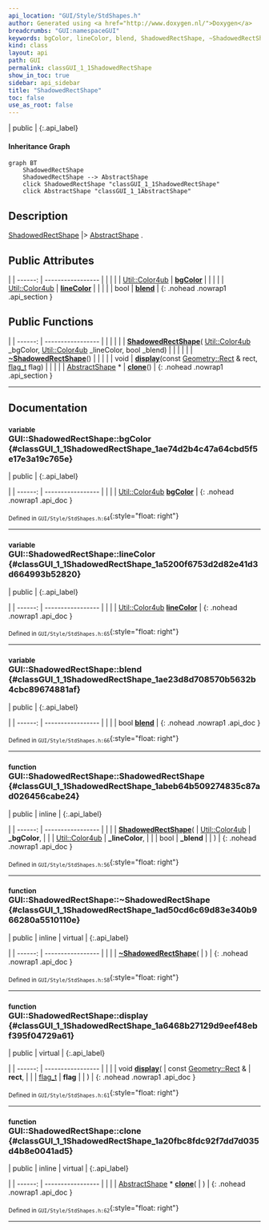 ```yaml
---
api_location: "GUI/Style/StdShapes.h"
author: Generated using <a href="http://www.doxygen.nl/">Doxygen</a>
breadcrumbs: "GUI:namespaceGUI"
keywords: bgColor, lineColor, blend, ShadowedRectShape, ~ShadowedRectShape, display, clone
kind: class
layout: api
path: GUI
permalink: classGUI_1_1ShadowedRectShape
show_in_toc: true
sidebar: api_sidebar
title: "ShadowedRectShape"
toc: false
use_as_root: false
---
```


| public |
{:.api_label}

#### Inheritance Graph

```mermaid
graph BT
	ShadowedRectShape
	ShadowedRectShape --> AbstractShape
	click ShadowedRectShape "classGUI_1_1ShadowedRectShape"
	click AbstractShape "classGUI_1_1AbstractShape"
```

## Description

[ShadowedRectShape](classGUI_1_1ShadowedRectShape) |> [AbstractShape](classGUI_1_1AbstractShape) .



## Public Attributes

|
| ------: | ----------------- |
|  | |
| [Util::Color4ub](classUtil_1_1Color4ub) | **[bgColor](#classGUI_1_1ShadowedRectShape_1ae74d2b4c47a64cbd5f5e17e3a19c765e)**  |
|  | |
| [Util::Color4ub](classUtil_1_1Color4ub) | **[lineColor](#classGUI_1_1ShadowedRectShape_1a5200f6753d2d82e41d3d664993b52820)**  |
|  | |
| bool | **[blend](#classGUI_1_1ShadowedRectShape_1ae23d8d708570b5632b4cbc89674881af)**  |
{: .nohead .nowrap1 .api_section }


## Public Functions

|
| ------: | ----------------- |
|  | |
|  | **[ShadowedRectShape](#classGUI_1_1ShadowedRectShape_1abeb64b509274835c87ad026456cabe24)**( [Util::Color4ub](classUtil_1_1Color4ub)  _bgColor,  [Util::Color4ub](classUtil_1_1Color4ub)  _lineColor, bool _blend) |
|  | |
|  | **[~ShadowedRectShape](#classGUI_1_1ShadowedRectShape_1ad50cd6c69d83e340b966280a5510110e)**() |
|  | |
| void | **[display](#classGUI_1_1ShadowedRectShape_1a6468b27129d9eef48ebf395f04729a61)**(const [Geometry::Rect](namespaceGeometry#namespaceGeometry_1acedeea2f6bddd99f077df6f73901a875) & rect,  [flag_t](classGUI_1_1AbstractShape#classGUI_1_1AbstractShape_1a30ae7217ac48efbb16cf6053706fead5)  flag) |
|  | |
| [AbstractShape](classGUI_1_1AbstractShape) * | **[clone](#classGUI_1_1ShadowedRectShape_1a20fbc8fdc92f7dd7d035d4b8e0041ad5)**() |
{: .nohead .nowrap1 .api_section }


-------------------------------------------------------------------

## Documentation

### <small>variable</small><br/> GUI::ShadowedRectShape::bgColor {#classGUI_1_1ShadowedRectShape_1ae74d2b4c47a64cbd5f5e17e3a19c765e}

| public |
{:.api_label}

|
| ------: | ----------------- |
|  |
| [Util::Color4ub](classUtil_1_1Color4ub) **[bgColor](#classGUI_1_1ShadowedRectShape_1ae74d2b4c47a64cbd5f5e17e3a19c765e)**  |
{: .nohead .nowrap1 .api_doc }





<sub>Defined in `GUI/Style/StdShapes.h:64`</sub>{:style="float: right"}

-------------------------------------------------------------------

### <small>variable</small><br/> GUI::ShadowedRectShape::lineColor {#classGUI_1_1ShadowedRectShape_1a5200f6753d2d82e41d3d664993b52820}

| public |
{:.api_label}

|
| ------: | ----------------- |
|  |
| [Util::Color4ub](classUtil_1_1Color4ub) **[lineColor](#classGUI_1_1ShadowedRectShape_1a5200f6753d2d82e41d3d664993b52820)**  |
{: .nohead .nowrap1 .api_doc }





<sub>Defined in `GUI/Style/StdShapes.h:65`</sub>{:style="float: right"}

-------------------------------------------------------------------

### <small>variable</small><br/> GUI::ShadowedRectShape::blend {#classGUI_1_1ShadowedRectShape_1ae23d8d708570b5632b4cbc89674881af}

| public |
{:.api_label}

|
| ------: | ----------------- |
|  |
| bool **[blend](#classGUI_1_1ShadowedRectShape_1ae23d8d708570b5632b4cbc89674881af)**  |
{: .nohead .nowrap1 .api_doc }





<sub>Defined in `GUI/Style/StdShapes.h:66`</sub>{:style="float: right"}

-------------------------------------------------------------------

### <small>function</small><br/> GUI::ShadowedRectShape::ShadowedRectShape {#classGUI_1_1ShadowedRectShape_1abeb64b509274835c87ad026456cabe24}

| public | inline |
{:.api_label}

|
| ------: | ----------------- |
|  |
|  **[ShadowedRectShape](#classGUI_1_1ShadowedRectShape_1abeb64b509274835c87ad026456cabe24)**( |  [Util::Color4ub](classUtil_1_1Color4ub)  | **_bgColor**, |
| |  [Util::Color4ub](classUtil_1_1Color4ub)  | **_lineColor**, |
| | bool | **_blend** |
|   ) |
{: .nohead .nowrap1 .api_doc }





<sub>Defined in `GUI/Style/StdShapes.h:56`</sub>{:style="float: right"}

-------------------------------------------------------------------

### <small>function</small><br/> GUI::ShadowedRectShape::~ShadowedRectShape {#classGUI_1_1ShadowedRectShape_1ad50cd6c69d83e340b966280a5510110e}

| public | inline | virtual |
{:.api_label}

|
| ------: | ----------------- |
|  |
|  **[~ShadowedRectShape](#classGUI_1_1ShadowedRectShape_1ad50cd6c69d83e340b966280a5510110e)**( |  ) |
{: .nohead .nowrap1 .api_doc }





<sub>Defined in `GUI/Style/StdShapes.h:58`</sub>{:style="float: right"}

-------------------------------------------------------------------

### <small>function</small><br/> GUI::ShadowedRectShape::display {#classGUI_1_1ShadowedRectShape_1a6468b27129d9eef48ebf395f04729a61}

| public | virtual |
{:.api_label}

|
| ------: | ----------------- |
|  |
| void **[display](#classGUI_1_1ShadowedRectShape_1a6468b27129d9eef48ebf395f04729a61)**( | const [Geometry::Rect](namespaceGeometry#namespaceGeometry_1acedeea2f6bddd99f077df6f73901a875) & | **rect**, |
| |  [flag_t](classGUI_1_1AbstractShape#classGUI_1_1AbstractShape_1a30ae7217ac48efbb16cf6053706fead5)  | **flag** |
|   ) |
{: .nohead .nowrap1 .api_doc }





<sub>Defined in `GUI/Style/StdShapes.h:61`</sub>{:style="float: right"}

-------------------------------------------------------------------

### <small>function</small><br/> GUI::ShadowedRectShape::clone {#classGUI_1_1ShadowedRectShape_1a20fbc8fdc92f7dd7d035d4b8e0041ad5}

| public | inline | virtual |
{:.api_label}

|
| ------: | ----------------- |
|  |
| [AbstractShape](classGUI_1_1AbstractShape) * **[clone](#classGUI_1_1ShadowedRectShape_1a20fbc8fdc92f7dd7d035d4b8e0041ad5)**( |  ) |
{: .nohead .nowrap1 .api_doc }





<sub>Defined in `GUI/Style/StdShapes.h:62`</sub>{:style="float: right"}

-------------------------------------------------------------------


